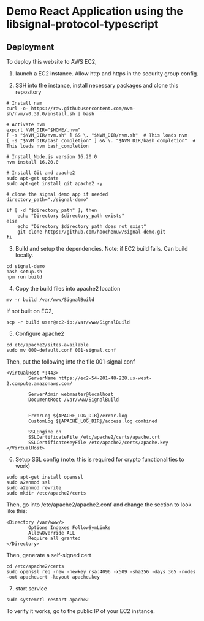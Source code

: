 # Demo React Application using the libsignal-protocol-typescript


## Deployment

To deploy this website to AWS EC2, 

1. launch a EC2 instance. Allow http and https in the security group config. 

2. SSH into the instance, install necessary packages and clone this repository 
```
# Install nvm
curl -o- https://raw.githubusercontent.com/nvm-sh/nvm/v0.39.0/install.sh | bash

# Activate nvm
export NVM_DIR="$HOME/.nvm"
[ -s "$NVM_DIR/nvm.sh" ] && \. "$NVM_DIR/nvm.sh"  # This loads nvm
[ -s "$NVM_DIR/bash_completion" ] && \. "$NVM_DIR/bash_completion"  # This loads nvm bash_completion

# Install Node.js version 16.20.0
nvm install 16.20.0

# Install Git and apache2
sudo apt-get update
sudo apt-get install git apache2 -y

# clone the signal demo app if needed
directory_path="./signal-demo"

if [ -d "$directory_path" ]; then
    echo "Directory $directory_path exists"
else
    echo "Directory $directory_path does not exist"
    git clone https://github.com/haochenuw/signal-demo.git
fi
```
3. Build and setup the dependencies. 
Note: if EC2 build fails. Can build locally.  
```
cd signal-demo 
bash setup.sh 
npm run build 
```  

4. Copy the build files into apache2 location 
```
mv -r build /var/www/SignalBuild
```
If not built on EC2, 
```
scp -r build user@ec2-ip:/var/www/SignalBuild 
```

5. Configure apache2 
```
cd etc/apache2/sites-available
sudo mv 000-default.conf 001-signal.conf
```
Then, put the following into the file 001-signal.conf
```
<VirtualHost *:443>
        ServerName https://ec2-54-201-48-228.us-west-2.compute.amazonaws.com/

        ServerAdmin webmaster@localhost
        DocumentRoot /var/www/SignalBuild


        ErrorLog ${APACHE_LOG_DIR}/error.log
        CustomLog ${APACHE_LOG_DIR}/access.log combined

        SSLEngine on
        SSLCertificateFile /etc/apache2/certs/apache.crt
        SSLCertificateKeyFile /etc/apache2/certs/apache.key
</VirtualHost>
```

6. Setup SSL config (note: this is required for crypto functionalities to work)
```
sudo apt-get install openssl
sudo a2enmod ssl
sudo a2enmod rewrite
sudo mkdir /etc/apache2/certs
```
Then, go into /etc/apache2/apache2.conf and change the section to look like this: 

```
<Directory /var/www/>
        Options Indexes FollowSymLinks
        AllowOverride ALL
        Require all granted
</Directory>
``` 
Then, generate a self-signed cert
```
cd /etc/apache2/certs
sudo openssl req -new -newkey rsa:4096 -x509 -sha256 -days 365 -nodes -out apache.crt -keyout apache.key
```

7. start service 
```
sudo systemctl restart apache2
```
To verify it works, go to the public IP of your EC2 instance. 

